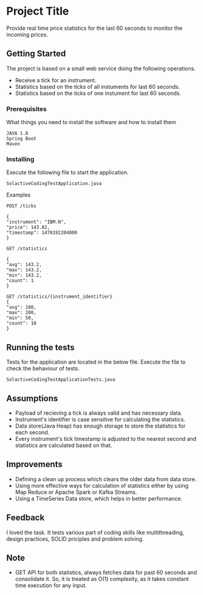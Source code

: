 # Project Title

Provide real time price statistics for the last 60 seconds to monitor the incoming prices.

## Getting Started

The project is based on a small web service doing the following operations.

* Receive a tick for an instrument.
* Statistics based on the ticks of all instuments for last 60 seconds.
* Statistics based on the ticks of one instument for last 60 seconds.

### Prerequisites

What things you need to install the software and how to install them

```
JAVA 1.8
Spring Boot
Maven
```

### Installing

Execute the following file to start the application.

```
SolactiveCodingTestApplication.java
```

Examples

```
POST /ticks

{
"instrument": "IBM.N",
"price": 143.82,
"timestamp": 1478192204000
} 
```



```
GET /statistics

{
"avg": 143.2,
"max": 143.2,
"min": 143.2,
"count": 1
}
```

```
GET /statistics/{instrument_identifier}
{
"avg": 100,
"max": 200,
"min": 50,
"count": 10
}
```


## Running the tests

Tests for the application are located in the below file. Execute the file to check the behaviour of tests.

```
SolactiveCodingTestApplicationTests.java
```

## Assumptions

* Payload of recieving a tick is always valid and has necessary data.
* Instrument's identifier is case sensitive for calculating the statistics.
* Data store(Java Heap) has enough storage to store the statistics for each second.
* Every instrument's tick timestamp is adjusted to the nearest second and statistics are calculated based on that.


## Improvements

* Defining a clean up process which clears the older data from data store.
* Using more effective ways for calculation of statistics either by using Map Reduce or Apache Spark or Kafka Streams.
* Using a TimeSeries Data store, which helps in better performance.


## Feedback

I loved the task. It tests various part of coding skills like multithreading, design practices, SOLID priciples and problem solving.


## Note

* GET API for both statistics, always fetches data for past 60 seconds and consolidate it. So, it is treated as O(1) complexity, as it takes constant time execution for any input.